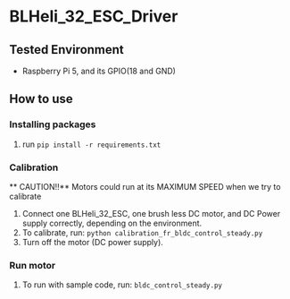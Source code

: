 # BLHeli_32_ESC_Driver
## Tested Environment
- Raspberry Pi 5, and its GPIO(18 and GND)
## How to use
### Installing packages
1. run `pip install -r requirements.txt`
### Calibration
** CAUTION!!** Motors could run at its MAXIMUM SPEED when we try to calibrate 
1. Connect one BLHeli_32_ESC, one brush less DC motor, and DC Power supply correctly, depending on the environment.
2. To calibrate, run: `python calibration_fr_bldc_control_steady.py`
3. Turn off the motor (DC power supply).
### Run motor
1. To run with sample code, run: `bldc_control_steady.py`
